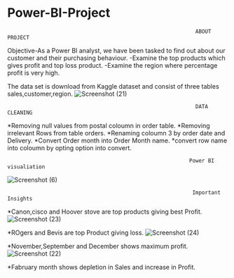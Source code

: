 # Power-BI-Project
                                                                ABOUT PROJECT

Objective-As a Power BI analyst, we have been tasked to find out about our customer and their purchasing behaviour.
-Examine the top products which gives profit and top loss product.
-Examine the region where percentage profit is very high.

The data set is download from Kaggle dataset and consist of three tables sales,customer,region.
![Screenshot (21)](https://github.com/prashant9621/Power-BI-Project/assets/136049491/a822c0d6-5088-4cca-bd72-f2db488d2ba3)


                                                                DATA CLEANING
                                                                
*Removing null values from postal coloumn in order table.
*Removing irrelevant Rows from table orders.
*Renaming coloumn 3 by order date and Delivery.
*Convert Order month into Order Month name.
*convert row name into coloumn by opting option into convert.


                                                              Power BI visualiation
       
   ![Screenshot (6)](https://github.com/prashant9621/Power-BI-Project/assets/136049491/892e7171-be27-49a0-be58-1699cfaaf997)      


                                                               Important Insights
                                                              
                                                              
*Canon,cisco and Hoover stove are top products giving best Profit.
![Screenshot (23)](https://github.com/prashant9621/Power-BI-Project/assets/136049491/4e38b05d-c910-45cf-ace8-5f6b82e67b79)








*ROgers and Bevis are top Product giving loss.
![Screenshot (24)](https://github.com/prashant9621/Power-BI-Project/assets/136049491/529923ef-943b-4a11-8435-abbc82722e67)








*November,September and December shows maximum profit.
![Screenshot (22)](https://github.com/prashant9621/Power-BI-Project/assets/136049491/8cb58001-559f-4b1f-a62c-e08bb23edb5a)










*Fabruary month shows depletion in Sales and increase in Profit.



   



   



